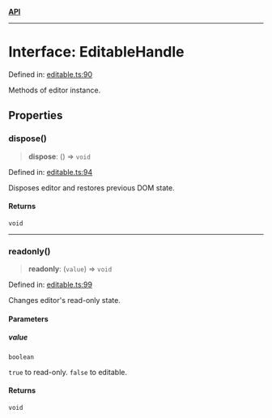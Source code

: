 [**API**](../API.md)

***

# Interface: EditableHandle

Defined in: [editable.ts:90](https://github.com/inokawa/edix/blob/f0cba21efc7fe6a2310e4e8cc68ba696c9ddc746/src/core/editable.ts#L90)

Methods of editor instance.

## Properties

### dispose()

> **dispose**: () => `void`

Defined in: [editable.ts:94](https://github.com/inokawa/edix/blob/f0cba21efc7fe6a2310e4e8cc68ba696c9ddc746/src/core/editable.ts#L94)

Disposes editor and restores previous DOM state.

#### Returns

`void`

***

### readonly()

> **readonly**: (`value`) => `void`

Defined in: [editable.ts:99](https://github.com/inokawa/edix/blob/f0cba21efc7fe6a2310e4e8cc68ba696c9ddc746/src/core/editable.ts#L99)

Changes editor's read-only state.

#### Parameters

##### value

`boolean`

`true` to read-only. `false` to editable.

#### Returns

`void`
